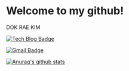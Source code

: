 # Welcome to my github!

DOK RAE KIM



[![Tech Blog Badge](http://img.shields.io/badge/-Tech%20blog-black?style=flat-square&logo=github&link=https://kyle5221.github.io/)](https://kyle5221.github.io/)

[![Gmail Badge](https://img.shields.io/badge/Gmail-d14836?style=flat-square&logo=Gmail&logoColor=white&link=mailto:kyle5221@gmail.com)](mailto:kyle5221@gmail.com)



[![Anurag's github stats](https://github-readme-stats.vercel.app/api?kyle5221=kyle5221)](https://github.com/anuraghazra/github-readme-stats)
